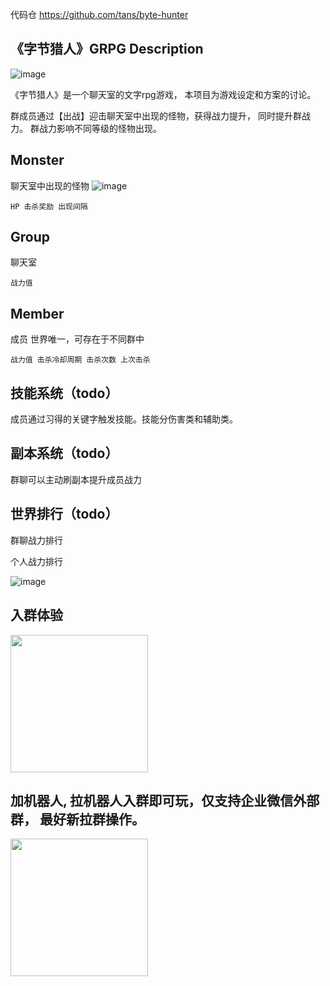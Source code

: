 代码仓 https://github.com/tans/byte-hunter

## 《字节猎人》GRPG Description


![image](https://user-images.githubusercontent.com/543287/129016595-8b50461f-1b5a-4ae8-9125-5a4005d1851b.png)



《字节猎人》是一个聊天室的文字rpg游戏， 本项目为游戏设定和方案的讨论。

群成员通过【出战】迎击聊天室中出现的怪物，获得战力提升， 同时提升群战力。
群战力影响不同等级的怪物出现。

## Monster
聊天室中出现的怪物
![image](https://user-images.githubusercontent.com/543287/129131248-58c67ffa-6045-4e63-82fb-417d99f5c550.png)

`HP 击杀奖励 出现间隔`

## Group
聊天室

`战力值`

## Member
成员 世界唯一，可存在于不同群中

`战力值 击杀冷却周期 击杀次数 上次击杀`


## 技能系统（todo）
成员通过习得的关键字触发技能。技能分伤害类和辅助类。

## 副本系统（todo）
群聊可以主动刷副本提升成员战力

## 世界排行（todo）

群聊战力排行

个人战力排行



![image](https://user-images.githubusercontent.com/543287/129016673-235b3206-6856-4bfc-9a21-95e425564e09.png)




## 入群体验
<img src="https://user-images.githubusercontent.com/543287/128971592-a54e6096-50f0-46e6-be9a-4c3b89939845.png" width="220px" />

## 加机器人, 拉机器人入群即可玩，仅支持企业微信外部群， 最好新拉群操作。
<img src="https://user-images.githubusercontent.com/543287/128972133-8648d2a5-e461-4382-85b8-c4428d36d3f6.png"  width="220px" />


